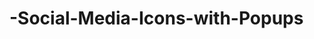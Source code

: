 # -Social-Media-Icons-with-Popups

  <link rel="stylesheet" href="https://fonts.googleapis.com/css2?family=Poppins&display=swap">

<link rel="stylesheet" href="https://cdnjs.cloudflare.com/ajax/libs/font-awesome/6.1.1/css/all.min.css" />
